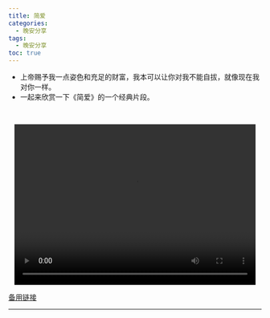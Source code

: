 ```yaml
---
title: 简爱
categories:
  - 晚安分享
tags:
  - 晚安分享
toc: true 
---
```



- 上帝赐予我一点姿色和充足的财富，我本可以让你对我不能自拔，就像现在我对你一样。
- 一起来欣赏一下《简爱》的一个经典片段。

   


 


<p style="text-align:center">
   <video width="480" height="320" controls>
       <source src="/video/50.mp4">
   </video>
</p>
 <p><a href="/video/50.mp4">备用链接</a></p>
 
---





